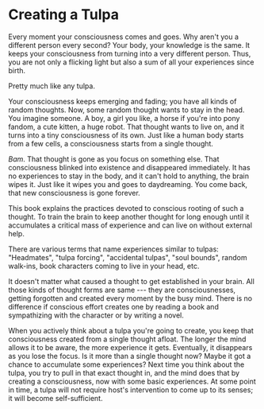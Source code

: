 # Creating a Tulpa

Every moment your consciousness comes and goes. Why aren't you a different person every second? Your body, your knowledge is the same. It keeps your consciousness from turning into a very different person. Thus, you are not only a flicking light but also a sum of all your experiences since birth.

Pretty much like any tulpa.

Your consciousness keeps emerging and fading; you have all kinds of random thoughts. Now, some random thought wants to stay in the head. You imagine someone. A boy, a girl you like, a horse if you're into pony fandom, a cute kitten, a huge robot. That thought wants to live on, and it turns into a tiny consciousness of its own. Just like a human body starts from a few cells, a consciousness starts from a single thought.

*Bam*. That thought is gone as you focus on something else. That consciousness blinked into existence and disappeared immediately. It has no experiences to stay in the body, and it can't hold to anything,  the brain wipes it. Just like it wipes you and goes to daydreaming. You come back, that new consciousness is gone forever.

This book explains the practices devoted to conscious rooting of such a thought. To train the brain to keep another thought for long enough until it accumulates a critical mass of experience and can live on without external help.

There are various terms that name experiences similar to tulpas: "Headmates", "tulpa forcing", "accidental tulpas", "soul bounds", random walk-ins, book characters coming to live in your head, etc.

It doesn't matter what caused a thought to get established in your brain. All those kinds of thought forms are same --- they are consciousnesses, getting forgotten and created every moment by the busy mind. There is no difference if conscious effort creates one by reading a book and sympathizing with the character or by writing a novel.

When you actively think about a tulpa you're going to create, you keep that consciousness created from a single thought afloat. The longer the mind allows it to be aware, the more experience it gets. Eventually, it disappears as you lose the focus. Is it more than a single thought now? Maybe it got a chance to accumulate some experiences? Next time you think about the tulpa, you try to pull in that exact thought in, and the mind does that by creating a consciousness, now with some basic experiences. At some point in time, a tulpa will not require host's intervention to come up to its senses; it will become self-sufficient.
